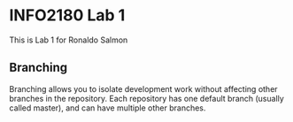 # INFO2180 Lab 1

This is Lab 1 for Ronaldo Salmon

## Branching

Branching allows you to isolate development work without affecting other branches in the repository. Each repository has one default branch (usually called master), and can have multiple other branches.

